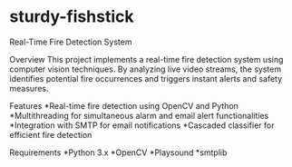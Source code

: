 # sturdy-fishstick

Real-Time Fire Detection System

Overview
This project implements a real-time fire detection system using computer vision techniques. By analyzing live video streams, the system identifies potential fire occurrences and triggers instant alerts and safety measures.

Features
*Real-time fire detection using OpenCV and Python
*Multithreading for simultaneous alarm and email alert functionalities
*Integration with SMTP for email notifications
*Cascaded classifier for efficient fire detection

Requirements
*Python 3.x
*OpenCV
*Playsound
*smtplib
